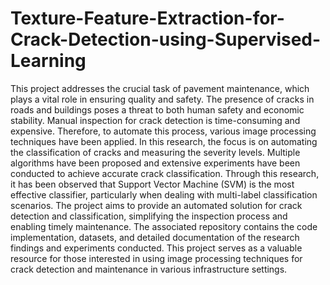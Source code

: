 # Texture-Feature-Extraction-for-Crack-Detection-using-Supervised-Learning


This project addresses the crucial task of pavement maintenance, which plays a vital role in ensuring quality and safety. The presence of cracks in roads and buildings poses a threat to both human safety and economic stability. Manual inspection for crack detection is time-consuming and expensive. Therefore, to automate this process, various image processing techniques have been applied.  In this research, the focus is on automating the classification of cracks and measuring the severity levels. Multiple algorithms have been proposed and extensive experiments have been conducted to achieve accurate crack classification. Through this research, it has been observed that Support Vector Machine (SVM) is the most effective classifier, particularly when dealing with multi-label classification scenarios.  The project aims to provide an automated solution for crack detection and classification, simplifying the inspection process and enabling timely maintenance. The associated repository contains the code implementation, datasets, and detailed documentation of the research findings and experiments conducted. This project serves as a valuable resource for those interested in using image processing techniques for crack detection and maintenance in various infrastructure settings.

